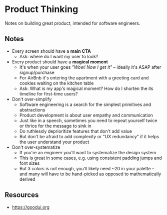 # Product Thinking

Notes on building great product, intended for software engineers.

## Notes

* Every screen should have a **main CTA**
  * Ask: where do I want my user to look?
* Every product should have a **magical moment**
  * It's when your user goes *"Wow! Now I get it"* – ideally it's ASAP after signup/purchase
  * For AirBnb it's entering the apartment with a greeting card and cookies waiting on the kitchen table
  * Ask: What is my app's magical moment? How do I shorten the its timeline for first-time users?
* Don't over-simplify
  * Software engineering is a search for the simplest primitives and abstractions
  * Product development is about user empathy and communication
  * Just like in a speech, sometimes you need to repeat yourself twice or thrice for the message to sink in
  * Do ruthlessly deprioritize features that don't add value
  * But don't be afraid to add complexity or "UX redundancy" if it helps the user understand your product
* Don't over-systematize
  * If you're an engineer you'll want to systematize the design system
  * This is great in some cases, e.g. using consistent padding jumps and font sizes
  * But 3 colors is not enough, you'll likely need ~20 in your palette – and many will have to be hand-picked as opposed to mathematically derived

## Resources

* https://goodui.org
